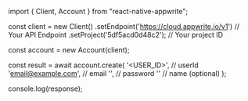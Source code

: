 import { Client, Account } from "react-native-appwrite";

const client = new Client()
    .setEndpoint('https://cloud.appwrite.io/v1') // Your API Endpoint
    .setProject('5df5acd0d48c2'); // Your project ID

const account = new Account(client);

const result = await account.create(
    '<USER_ID>', // userId
    'email@example.com', // email
    '', // password
    '<NAME>' // name (optional)
);

console.log(response);
